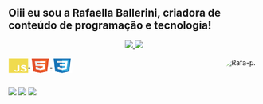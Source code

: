 <!--  ## Opaa eu sou a Yan Hudson, um estudante de Analise e desenvolcimento de Sistemas(ADS)!

<div align="center">
  <a href="https://github.com/yanhudson">
  <img height="150em" src="https://github-readme-stats.vercel.app/api?username=yanhudson&show_icons=true&theme=dracula&include_all_commits=true&count_private=true"/>
  <img height="140em" src="https://github-readme-stats.vercel.app/api/top-langs/?username=yanhudson&layout=compact&langs_count=7&theme=dracula"/>
</div>
  
<div style="display: inline_block"><br>
    <img align="center" alt="Yan-Js" height="30" width="40" src="https://cdn.jsdelivr.net/gh/devicons/devicon/icons/javascript/javascript-original.svg">
    <img align="center" alt="Yan-CSS" height="30" width="40" src="https://cdn.jsdelivr.net/gh/devicons/devicon/icons/css3/css3-original.svg">
    <img align="center" alt="Yan-HTML" height="30" width="40" src="https://cdn.jsdelivr.net/gh/devicons/devicon/icons/html5/html5-original.svg">
    <img align="right" alt="yanhudson-pic" height="200" style="border-radius:50px;" src="https://share-cdn.picrew.me/shareImg/org/202110/1011016_h1AuaZVX.png">
</div>
 
 ##
  
<!--  <div>
   <img align="right" alt="yanhudson-pic" height="200" style="border-radius:50px;" src="https://share-cdn.picrew.me/shareImg/org/202110/1011016_h1AuaZVX.png">
</div>  
  
 <div>
  <a href="https://www.instagram.com/yan_hudson_/" target="blank"><img src="https://img.shields.io/badge/Instagram-E4405F?style=for-the-badge&logo=instagram&logoColor=white"></a>
   <a href="" target="blank"> <img src="https://img.shields.io/badge/Discord-7289DA?style=for-the-badge&logo=discord&logoColor=white"></a>
</div>
 -->
  <!-- ISTP-A -->

## Oiii eu sou a Rafaella Ballerini, criadora de conteúdo de programação e tecnologia!
<div align="center">
  <a href="https://github.com/rafaballerini">
  <img height="180em" src="https://github-readme-stats.vercel.app/api?username=yanhudson&show_icons=true&theme=dracula&include_all_commits=true&count_private=true"/>
  <img height="180em" src="https://github-readme-stats.vercel.app/api/top-langs/?username=yanhudson&layout=compact&langs_count=7&theme=dracula"/>
</div>
<div style="display: inline_block"><br>
  <img align="center" alt="Yan-Js" height="30" width="40" src="https://raw.githubusercontent.com/devicons/devicon/master/icons/javascript/javascript-plain.svg">
  <img align="center" alt="Yan-HTML" height="30" width="40" src="https://raw.githubusercontent.com/devicons/devicon/master/icons/html5/html5-original.svg">
  <img align="center" alt="Yan-CSS" height="30" width="40" src="https://raw.githubusercontent.com/devicons/devicon/master/icons/css3/css3-original.svg">
  <img align="right" alt="Rafa-pic" height="150" style="border-radius:50px;" src="https://share-cdn.picrew.me/shareImg/org/202110/1011016_h1AuaZVX.png">
</div>
  
  ##
 
<div> 
  <a href="https://www.instagram.com/yan_hudson_/" target="_blank"><img src="https://img.shields.io/badge/-Instagram-%23E4405F?style=for-the-badge&logo=instagram&logoColor=white" target="_blank"></a>
  <a href="" target="_blank"><img src="https://img.shields.io/badge/Discord-7289DA?style=for-the-badge&logo=discord&logoColor=white" target="_blank"></a> 
  <a href = "mailto:yan.hudson23@gmail.com"><img src="https://img.shields.io/badge/-Gmail-%23333?style=for-the-badge&logo=gmail&logoColor=white" target="_blank"></a>
   
 
<!--   ![Snake animation](https://github.com/rafaballerini/rafaballerini/blob/output/github-contribution-grid-snake.svg)
  -->
</div>

